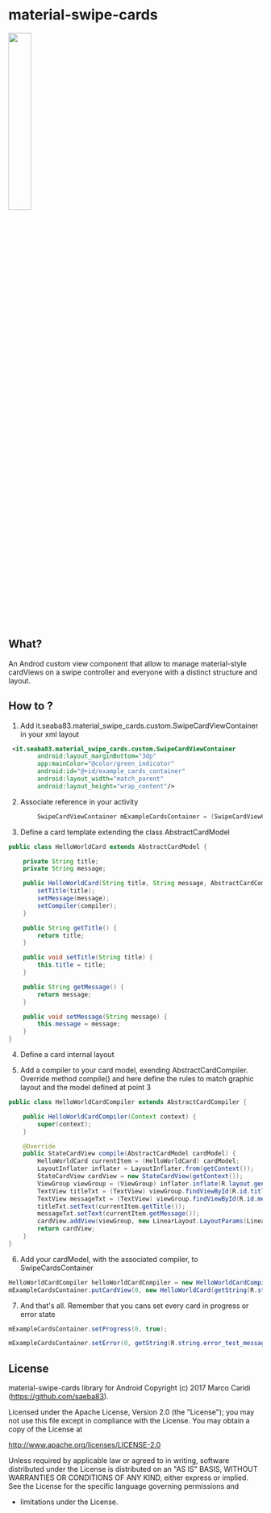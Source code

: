 # material-swipe-cards

<img src="https://github.com/saeba83/material-swipe-cards/blob/master/graphics/20170727152705-726defe922.%5Bgif-2-mp4.com%5D.gif" width="30%" />

## What?
An Androd custom view component that allow to manage material-style cardViews on a swipe controller and everyone with a distinct structure and layout.

## How to ?

1.	Add it.seaba83.material_swipe_cards.custom.SwipeCardViewContainer in your xml layout

```xml
 <it.seaba83.material_swipe_cards.custom.SwipeCardViewContainer
        android:layout_marginBottom="3dp"
        app:mainColor="@color/green_indicator"
        android:id="@+id/example_cards_container"
        android:layout_width="match_parent"
        android:layout_height="wrap_content"/>
```

2.	Associate reference in your activity
```java
        SwipeCardViewContainer mExampleCardsContainer = (SwipeCardViewContainer) findViewById(R.id.example_cards_container);
```

3. Define a card template extending the class AbstractCardModel
```java
public class HelloWorldCard extends AbstractCardModel {

    private String title;
    private String message;

    public HelloWorldCard(String title, String message, AbstractCardCompiler compiler){
        setTitle(title);
        setMessage(message);
        setCompiler(compiler);
    }

    public String getTitle() {
        return title;
    }

    public void setTitle(String title) {
        this.title = title;
    }

    public String getMessage() {
        return message;
    }

    public void setMessage(String message) {
        this.message = message;
    }
}
```
4. Define a card internal layout

5. Add a compiler to your card model, exending AbstractCardCompiler. Override method compile() and here define the rules to match graphic layout and the model defined at point 3
```java
public class HelloWorldCardCompiler extends AbstractCardCompiler {

    public HelloWorldCardCompiler(Context context) {
        super(context);
    }

    @Override
    public StateCardView compile(AbstractCardModel cardModel) {
        HelloWorldCard currentItem = (HelloWorldCard) cardModel;
        LayoutInflater inflater = LayoutInflater.from(getContext());
        StateCardView cardView = new StateCardView(getContext());
        ViewGroup viewGroup = (ViewGroup) inflater.inflate(R.layout.genric_card_view_layout, null);
        TextView titleTxt = (TextView) viewGroup.findViewById(R.id.title_txt);
        TextView messageTxt = (TextView) viewGroup.findViewById(R.id.message_txt);
        titleTxt.setText(currentItem.getTitle());
        messageTxt.setText(currentItem.getMessage());
        cardView.addView(viewGroup, new LinearLayout.LayoutParams(LinearLayout.LayoutParams.MATCH_PARENT, LinearLayout.LayoutParams.MATCH_PARENT));
        return cardView;
    }
}
```

6. Add your cardModel, with the associated compiler, to SwipeCardsContainer
```java
HelloWorldCardCompiler helloWorldCardCompiler = new HelloWorldCardCompiler(this);
mExampleCardsContainer.putCardView(0, new HelloWorldCard(getString(R.string.sample_card_one_title), getString(R.string.sample_card_one_message), helloWorldCardCompiler));
```

7. And that's all. Remember that you cans set every card in progress or error state
```java
mExampleCardsContainer.setProgress(0, true);
```

```java
mExampleCardsContainer.setError(0, getString(R.string.error_test_message), getString(R.string.error_retry_label), errorClickListener);
```

## License

material-swipe-cards library for Android
Copyright (c) 2017 Marco Caridi (https://github.com/saeba83).

Licensed under the Apache License, Version 2.0 (the "License");
you may not use this file except in compliance with the License.
You may obtain a copy of the License at

http://www.apache.org/licenses/LICENSE-2.0

Unless required by applicable law or agreed to in writing, software
distributed under the License is distributed on an "AS IS" BASIS,
WITHOUT WARRANTIES OR CONDITIONS OF ANY KIND, either express or implied.
See the License for the specific language governing permissions and
 * limitations under the License.
